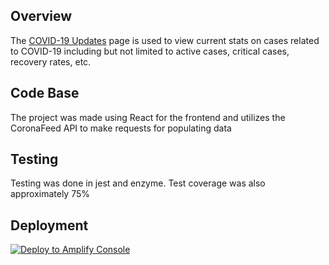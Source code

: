 <h2>Overview</h2>
<p>The <a href="https://master.d28vwu4ziwo01s.amplifyapp.com/">COVID-19 Updates</a> page is used to view current stats on cases related to COVID-19 including but not limited to active cases, critical cases, recovery rates, etc.</p>

<h2>Code Base</h2>
<p>The project was made using React for the frontend and utilizes the CoronaFeed API to make requests for populating data</p>

<h2>Testing</h2>
<p>Testing was done in jest and enzyme. Test coverage was also approximately 75%</p>

<h2>Deployment</h2>
<a href="https://console.aws.amazon.com/amplify/home#/deploy?repo=https://github.com/Danburite/covidupdates">
    <img src="https://oneclick.amplifyapp.com/button.svg" alt="Deploy to Amplify Console">
</a>
